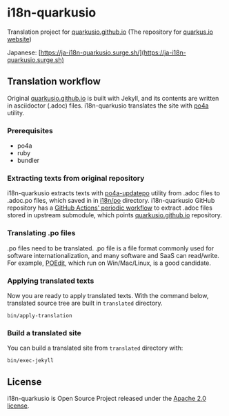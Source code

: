 # i18n-quarkusio

Translation project for [quarkusio.github.io](https://github.com/quarkusio/quarkusio.github.io) (The repository for [quarkus.io website](https://quarkus.io))

Japanese: [https://ja-i18n-quarkusio.surge.sh/](https://ja-i18n-quarkusio.surge.sh)

## Translation workflow

Original [quarkusio.github.io](https://github.com/quarkusio/quarkusio.github.io) is built with Jekyll, and its contents are written in asciidoctor (.adoc) files.
i18n-quarkusio translates the site with [po4a](https://po4a.org/) utility.

### Prerequisites

* po4a
* ruby
* bundler

### Extracting texts from original repository

i18n-quarkusio extracts texts with [po4a-updatepo](https://po4a.org/) utility from .adoc files to .adoc.po files, which saved in 
in [i18n/po](i18n/po) directory.
i18n-quarkusio GitHub repository has a [GitHub Actions' periodic workflow](.github/workflows/sync-upstream.yml) to extract .adoc files stored in upstream submodule, 
which points [quarkusio.github.io](https://github.com/quarkusio/quarkusio.github.io) repository.

### Translating .po files

.po files need to be translated. .po file is a file format commonly used for software internationalization, and 
many software and SaaS can read/write. For example, [POEdit](https://poedit.net/), which run on Win/Mac/Linux, is a good candidate.

### Applying translated texts

Now you are ready to apply translated texts. With the command below, translated source tree are built in `translated` directory.

```
bin/apply-translation
```

### Build a translated site

You can build a translated site from `translated` directory with:

```
bin/exec-jekyll
```

## License

i18n-quarkusio is Open Source Project released under the
[Apache 2.0 license](http://www.apache.org/licenses/LICENSE-2.0.html).
